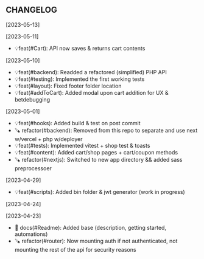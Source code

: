 CHANGELOG
----------------------

[2023-05-13]

[2023-05-11]
 * 💡feat(#Cart): API now saves & returns cart contents

[2023-05-10]
 * 💡feat(#backend): Readded a refactored (simplified) PHP API
 * 💡feat(#testing): Implemented the first working tests
 * 💡feat(#layout): Fixed footer folder location
 * 💡feat(#addToCart): Added modal upon cart addition for UX & betdebugging

[2023-05-01]
 * 💡feat(#hooks): Added build & test on post commit
 * 🪚 refactor(#backend): Removed from this repo to separate and use next w/vercel + php w/deployer
 * 💡feat(#tests): Implemented vitest + shop test & toasts
 * 💡feat(#content): Added cart/shop pages + cart/coupon methods
 * 🪚 refactor(#nextjs): Switched to new app directory && added sass preprocessoer

[2023-04-29]
 * 💡feat(#scripts): Added bin folder & jwt generator (work in progress)

[2023-04-24]

[2023-04-23]
 * 📖 docs(#Readme): Added base (description, getting started, automations)
 * 🪚 refactor(#router): Now mounting auth if not authenticated, not mounting the rest of the api for security reasons
